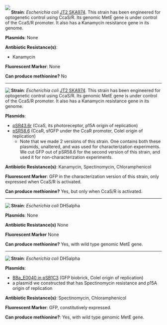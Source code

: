 
<img align="left" src="http://2018.igem.org/wiki/images/5/56/T--Waterloo--MeetMicro_JT2.png">

**Strain**: _Escherichia coli_ [JT2 SKA974](https://www.addgene.org/80403/). 
This strain has been engineered for optogenetic control using CcaS/R. Its genomic MetE gene is under control of the CcaS/R promoter. It also has a Kanamycin resistance gene in its genome. 


**Plasmids**: None


**Antibiotic Resistance(s)**: 
- Kanamycin


**Fluorescent Marker**: None


**Can produce methionine?** No 



___________________________________

<img align="left" src="http://2018.igem.org/wiki/images/a/a9/T--Waterloo--MeetMicro_JT2CcaSR.png">

**Strain**: _Escherichia coli_ [JT2 SKA974](https://www.addgene.org/80403/). This strain has been engineered for optogenetic control using CcaS/R. Its genomic MetE gene is under control of the CcaS/R promoter. It also has a Kanamycin resistance gene in its genome. 

**Plasmids**:
- [pSR43.6r](https://www.addgene.org/63197/) (CcaS, its photoreceptor, p15A origin of replication)
- [pSR58.6](https://www.addgene.org/63176/) (CcaR, sfGFP under the CcaR promoter, ColeI origin of replication)
  - Note that we made 2 versions of this strain. One contains both these plasmids, unaltered, and was used for characterization 
 experiments. We cut GFP out of pSR58.6 for the second version of this strain, and used it for non-characterization experiments.   
 
**Antibiotic Resistance(s)**: Kanamycin, Spectinomycin, Chloramphenicol 

**Fluorescent Marker**: GFP in the characterization version of this strain, only expressed when CcaS/R is activated.

**Can produce methionine?** Yes, but only when CcaS/R is activated. 





___________________________________

<img align="left" src="http://2018.igem.org/wiki/images/9/92/T--Waterloo--MeetMicro_dh5.png">

**Strain**: _Escherichia coli_ DH5alpha

**Plasmids**: None

**Antibiotic Resistance(s)** None

**Fluorescent Marker** None

**Can produce methionine?** Yes, with wild type genomic MetE gene. 

___________________________________

<img align="left" src="http://2018.igem.org/wiki/images/c/c9/T--Waterloo--MeetMicro_GFP.png">

**Strain**: _Escherichia coli_ DH5alpha 

**Plasmids**:
- [BBa_E0040 in pSB1C3](http://parts.igem.org/Part:BBa_E0040) (GFP biobrick, ColeI origin of replication)
- a plasmid we constructed that has Spectinomycin resistance and p15A origin of replication

**Antibiotic Resistance(s)**: Spectinomycin, Chloramphenicol 

**Fluorescent Marker**: GFP, constitutively expressed. 

**Can produce methionine?**: Yes, with wild type genomic MetE gene. 
